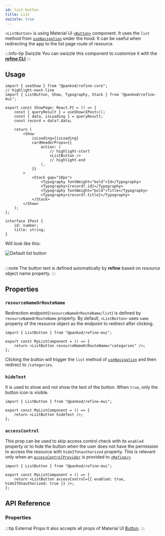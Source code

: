 ```yaml
---
id: list-button
title: List
swizzle: true
---
```



`<ListButton>` is using Material UI [`<Button>`](https://ant.design/components/button/) component. It uses the `list` method from [`useNavigation`](/api-reference/core/hooks/navigation/useNavigation.md) under the hood. It can be useful when redirecting the app to the list page route of resource.

:::info-tip Swizzle
You can swizzle this component to customize it with the [**refine CLI**](/docs/packages/documentation/cli)
:::

## Usage

```tsx title="src/pages/posts/show.tsx"
import { useShow } from "@pankod/refine-core";
// highlight-next-line
import { ListButton, Show, Typography, Stack } from "@pankod/refine-mui";

export const ShowPage: React.FC = () => {
    const { queryResult } = useShow<IPost>();
    const { data, isLoading } = queryResult;
    const record = data?.data;

    return (
        <Show
            isLoading={isLoading}
            cardHeaderProps={{
                action: (
                    // highlight-start
                    <ListButton />
                    // highlight-end
                ),
            }}
        >
            <Stack gap="10px">
                <Typography fontWeight="bold">Id</Typography>
                <Typography>{record?.id}</Typography>
                <Typography fontWeight="bold">Title</Typography>
                <Typography>{record?.title}</Typography>
            </Stack>
        </Show>
    );
};

interface IPost {
    id: number;
    title: string;
}
```

Will look like this:

<div class="img-container">
    <div class="window">
        <div class="control red"></div>
        <div class="control orange"></div>
        <div class="control green"></div>
    </div>
    <img src="https://refine.ams3.cdn.digitaloceanspaces.com/website/static/img/guides-and-concepts/components/buttons/list/list-mui.png" alt="Default list button" />
</div>
<br/>

:::note
The button text is defined automatically by **refine** based on _resource_ object name property.
:::

## Properties

### `resourceNameOrRouteName`

Redirection endpoint(`resourceNameOrRouteName/list`) is defined by `resourceNameOrRouteName` property. By default, `<ListButton>` uses `name` property of the resource object as the endpoint to redirect after clicking.

```tsx
import { ListButton } from "@pankod/refine-mui";

export const MyListComponent = () => {
    return <ListButton resourceNameOrRouteName="categories" />;
};
```

Clicking the button will trigger the `list` method of [`useNavigation`](/api-reference/core/hooks/navigation/useNavigation.md) and then redirect to `/categories`.

### `hideText`

It is used to show and not show the text of the button. When `true`, only the button icon is visible.

```tsx
import { ListButton } from "@pankod/refine-mui";

export const MyListComponent = () => {
    return <ListButton hideText />;
};
```

### `accessControl`

This prop can be used to skip access control check with its `enabled` property or to hide the button when the user does not have the permission to access the resource with `hideIfUnauthorized` property. This is relevant only when an [`accessControlProvider`](/api-reference/core/providers/accessControl-provider.md) is provided to [`<Refine/>`](/api-reference/core/components/refine-config.md)

```tsx
import { ListButton } from "@pankod/refine-mui";

export const MyListComponent = () => {
    return <ListButton accessControl={{ enabled: true, hideIfUnauthorized: true }} />;
};
```

## API Reference

### Properties

<PropsTable module="@pankod/refine-mui/ListButton" />

:::tip External Props
It also accepts all props of Material UI [Button](https://mui.com/material-ui/api/button/).
:::